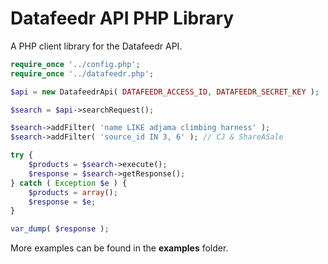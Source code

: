 # Datafeedr API PHP Library
A PHP client library for the Datafeedr API.

```PHP
require_once '../config.php';
require_once '../datafeedr.php';

$api = new DatafeedrApi( DATAFEEDR_ACCESS_ID, DATAFEEDR_SECRET_KEY );

$search = $api->searchRequest();

$search->addFilter( 'name LIKE adjama climbing harness' );
$search->addFilter( 'source_id IN 3, 6' ); // CJ & ShareASale

try {
	$products = $search->execute();
	$response = $search->getResponse();
} catch ( Exception $e ) {
	$products = array();
	$response = $e;
}

var_dump( $response );
```

More examples can be found in the **examples** folder.

